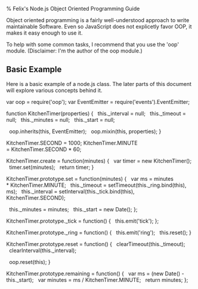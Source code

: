 % Felix's Node.js Object Oriented Programming Guide

Object oriented programming is a fairly well-understood approach to write
maintainable Software. Even so JavaScript does not explicetly favor OOP, it
makes it easy enough to use it.

To help with some common tasks, I recommend that you use the 'oop' module.
(Disclaimer: I'm the author of the oop module.)

## Basic Example

Here is a basic example of a node.js class. The later parts of this document
will explore various concepts behind it.

var oop = require('oop');
var EventEmitter = require('events').EventEmitter;

function KitchenTimer(properties) {
  this._interval = null;
  this._timeout = null;
  this._minutes = null;
  this._start = null;

  oop.inherits(this, EventEmitter);
  oop.mixin(this, properties);
}

KitchenTimer.SECOND = 1000;
KitchenTimer.MINUTE = KitchenTimer.SECOND * 60;

KitchenTimer.create = function(minutes) {
  var timer = new KitchenTimer();
  timer.set(minutes);
  return timer;
}

KitchenTimer.prototype.set = function(minutes) {
  var ms = minutes * KitchenTimer.MINUTE;
  this._timeout = setTimeout(this._ring.bind(this), ms);
  this._interval = setInterval(this._tick.bind(this), KitchenTimer.SECOND);

  this._minutes = minutes;
  this._start = new Date();
};

KitchenTimer.prototype._tick = function() {
  this.emit('tick');
};

KitchenTimer.prototype._ring = function() {
  this.emit('ring');
  this.reset();
}

KitchenTimer.prototype.reset = function() {
  clearTimeout(this._timeout);
  clearInterval(this._interval);

  oop.reset(this);
}

KitchenTimer.prototype.remaining = function() {
  var ms = (new Date() - this._start);
  var minutes = ms / KitchenTimer.MINUTE;
  return minutes;
};

